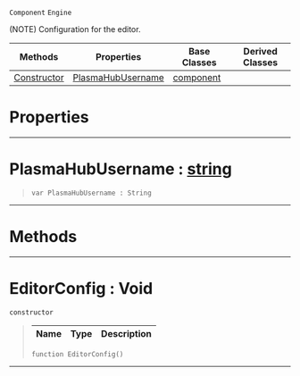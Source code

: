  `Component` `Engine`



(NOTE) Configuration for the editor.

|Methods|Properties|Base Classes|Derived Classes|
|---|---|---|---|
|[ Constructor](https://plasmaengine.github.io/PlasmaDocs/Plasma1/C++/code_reference/class_reference/editorconfig.md#editorconfig-void)|[ PlasmaHubUsername](https://plasmaengine.github.io/PlasmaDocs/Plasma1/C++/code_reference/class_reference/editorconfig.md#plasmahubusername-plasma-eng)|[component](https://plasmaengine.github.io/PlasmaDocs/Plasma1/C++/code_reference/class_reference/component.md)| |


 #  Properties


---  
 #  PlasmaHubUsername : [string](https://plasmaengine.github.io/PlasmaDocs/Plasma1/C++/code_reference/lightning_base_types/string.md)

> 
> ``` lang=cpp, name=Lightning
> var PlasmaHubUsername : String


---  
 #  Methods


---  
 #  EditorConfig : Void

 `constructor`

> 
> |Name|Type|Description|
> |---|---|---|
> ``` lang=cpp, name=Lightning
> function EditorConfig()
> ``` 


---  
 

 
